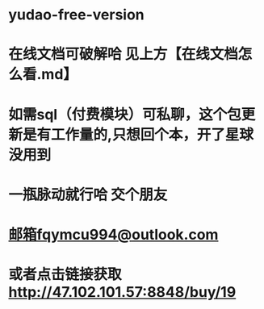 # yudao-free-version
# 在线文档可破解哈 见上方【在线文档怎么看.md】
# 如需sql（付费模块）可私聊，这个包更新是有工作量的,只想回个本，开了星球没用到
# 一瓶脉动就行哈 交个朋友
# 邮箱fqymcu994@outlook.com
# 或者点击链接获取 http://47.102.101.57:8848/buy/19
